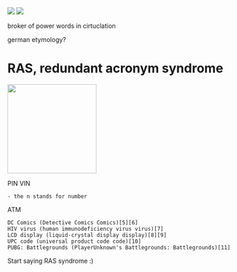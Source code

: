 <img src=/pix/paul-graham-ai-writing1.avif>
<img src=/pix/paul-graham-ai-writing2.avif>

broker of power words in cirtuclation

german etymology?

# RAS, redundant acronym syndrome

<img src=".pix/ras.webp" style="width: 200px; height: auto;">

PIN
VIN

    - the n stands for number

ATM

    DC Comics (Detective Comics Comics)[5][6]
    HIV virus (human immunodeficiency virus virus)[7]
    LCD display (liquid-crystal display display)[8][9]
    UPC code (universal product code code)[10]
    PUBG: Battlegrounds (PlayerUnknown's Battlegrounds: Battlegrounds)[11]

Start saying RAS syndrome :)
